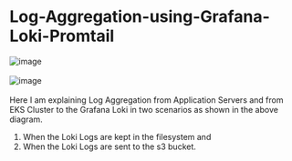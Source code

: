 # Log-Aggregation-using-Grafana-Loki-Promtail
![image](https://github.com/user-attachments/assets/e2534b97-ef3e-4d28-9d65-2e2e5462d0ec)
<br></br>
![image](https://github.com/user-attachments/assets/dd957309-be94-4bf4-a693-bcac37766bf7)
<br></br>
Here I am explaining Log Aggregation from Application Servers and from EKS Cluster to the Grafana Loki in two scenarios as shown in the above diagram.
1. When the Loki Logs are kept in the filesystem and
2. When the Loki Logs are sent to the s3 bucket. 
